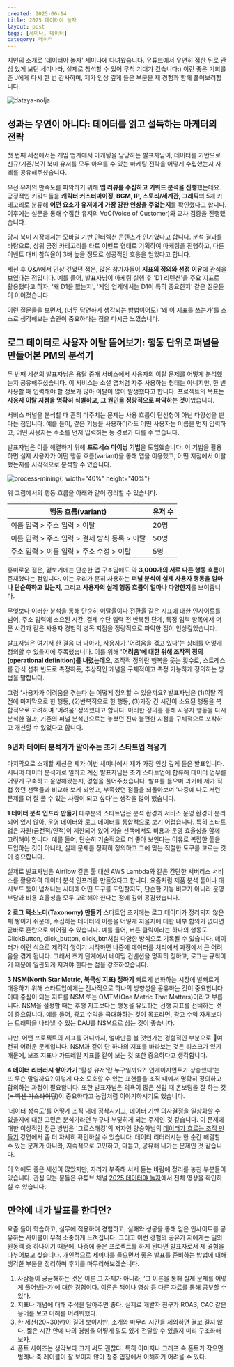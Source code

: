 ```yaml
---
created: 2025-06-14
title: 2025 데이터야 놀자
layout: post
tags: [세미나, 데이터]
category: 데이터
---
```


지인의 소개로 '데이터야 놀자' 세미나에 다녀왔습니다. 유튜브에서 우연히 접한 뒤로 관심 있게 보던 세미나라, 실제로 참석할 수 있어 무척 기대가 컸습니다:) 이런 좋은 기회를 준 J에게 다시 한 번 감사하며, 제가 인상 깊게 들은 부분을 제 경험과 함께 풀어보려합니다.

![dataya-nolja](https://imgur.com/a/6EmUt4v)


## 성과는 우연이 아니다: 데이터를 읽고 설득하는 마케터의 전략

첫 번째 세션에서는 게임 업계에서 마케팅을 담당하는 발표자님이, 데이터를 기반으로 신규/기존/복귀 북미 유저를 모두 아우를 수 있는 마케팅 전략을 어떻게 수립했는지 사례를 공유해주셨습니다.

우선 유저의 만족도를 파악하기 위해 **앱 리뷰를 수집하고 키워드 분석을 진행**했는데요. 긍정적인 키워드들을 **캐릭터 커스터마이징, BGM, IP, 스토리/세계관, 그래픽**의 5개 카테고리로 분류해 **어떤 요소가 유저에게 가장 강한 인상을 주었는지**를 확인했다고 합니다. 이후에는 설문을 통해 수집한 유저의 VoC(Voice of Customer)와 교차 검증을 진행했습니다.

당시 북미 시장에서는 모바일 기반 인터렉션 콘텐츠가 인기였다고 합니다. 분석 결과를 바탕으로, 상위 긍정 카테고리를 타로 이벤트 형태로 기획하여 마케팅을 진행하고, 다른 이벤트 대비 참여율이 3배 높을 정도로 성공적인 호응을 얻었다고 합니다.

세션 후 Q&A에서 인상 깊었던 점은, 많은 참가자들이 **지표의 정의와 선정 이유**에 관심을 보였다는 점입니다. 예를 들어, 발표자님이 마케팅 실행 후 'D1 리텐션'을 주요 지표로 활용했다고 하자, '왜 D1을 봤는지', '게임 업계에서는 D1이 특히 중요한지' 같은 질문들이 이어졌습니다.

이런 질문들을 보면서, (너무 당연하게 생각되는 방법이어도) '왜 이 지표를 쓰는가'를 스스로 생각해보는 습관이 중요하다는 점을 다시금 느꼈습니다.


## 로그 데이터로 사용자 이탈 뜯어보기: 행동 단위로 퍼널을 만들어본 PM의 분석기

두 번째 세션의 발표자님은 용달 중개 서비스에서 사용자의 이탈 문제를 어떻게 분석했는지 공유해주셨습니다. 이 서비스는 소셜 앱처럼 자주 사용하는 형태는 아니지만, 한 번 사용할 때 입력해야 할 정보가 많아 이탈이 많이 발생했다고 합니다. 프로젝트의 목표는 **사용자 이탈 지점을 명확히 식별하고, 그 원인을 정량적으로 파악하는 것**이었습니다.

서비스 퍼널을 분석할 때 흔히 마주치는 문제는 사용 흐름이 단선형이 아닌 다양성을 띤다는 점입니다. 예를 들어, 같은 기능을 사용하더라도 어떤 사용자는 이름을 먼저 입력하고, 어떤 사용자는 주소를 먼저 입력하는 등 경로가 다를 수 있습니다.

발표자님은 이를 해결하기 위해 **프로세스 마이닝 기법**을 도입했습니다. 이 기법을 활용하면 실제 사용자가 어떤 행동 흐름(variant)을 통해 앱을 이용했고, 어떤 지점에서 이탈했는지를 시각적으로 분석할 수 있습니다. 

![process-mining](https://blog.bizspring.co.kr/wp-content/uploads/2024/10/process-mining1.png){: width="40%" height="40%"}

위 그림에서의 행동 흐름을 아래와 같이 정리할 수 있습니다.

|행동 흐름(variant)|유저 수|
|---|---|
|이름 입력 > 주소 입력 > 이탈|20명|
|이름 입력 > 주소 입력 > 결제 방식 등록 > 이탈|50명|
|주소 입력 > 이름 입력 > 주소 수정 > 이탈|5명|

흥미로운 점은, 겉보기에는 단순한 앱 구조임에도 약 **3,000개의 서로 다른 행동 흐름**이 존재했다는 점입니다. 이는 우리가 흔히 사용하는 **퍼널 분석이 실제 사용자 행동을 얼마나 단순화하고 있는지**, 그리고 **사용자의 실제 행동 흐름이 얼마나 다양한지**를 보여줍니다.

무엇보다 이러한 분석을 통해 단순히 이탈율이나 전환율 같은 지표에 대한 인사이트를 넘어, 주소 입력에 소요된 시간, 결제 수단 입력 전 반복된 단계, 특정 입력 항목에서 머문 시간과 같은 사용자 경험의 병목 지점을 정량적으로 파악한 점이 인상깊었습니다.

발표자님은 여기서 한 걸음 더 나아가, 사용자가 '어려움을 겪고 있다'는 상태를 어떻게 정의할 수 있을지에 주목했습니다. 이를 위해 **'어려움'에 대한 위해 조작적 정의(operational definition)를 내렸는데요**, 조작적 정의란 행복을 웃는 횟수로, 스트레스를 간식 섭취 빈도로 측정하듯, 추상적인 개념을 구체적이고 측정 가능하게 정의하는 방법을 말합니다.

그럼 '사용자가 어려움을 겪는다'는 어떻게 정의할 수 있을까요? 발표자님은 (1)이탈 직전에 마지막으로 한 행동, (2)반복적으로 한 행동, (3)가장 긴 시간이 소요된 행동을 복합적으로 고려하여 '어려움' 정의했다고 합니다. 이러한 정의를 통해 사용자 행동을 다시 분석한 결과, 기존의 퍼널 분석만으로는 놓쳤던 진짜 불편한 지점을 구체적으로 포착하고 개선할 수 있었다고 합니다.


### 9년차 데이터 분석가가 말아주는 초기 스타트업 적응기

마지막으로 소개할 세션은 제가 이번 세미나에서 제가 가장 인상 깊게 들은 발표입니다. 시니어 데이터 분석가로 일하고 계신 발표자님은 초기 스타트업에 합류해 데이터 업무를 어떻게 구축하고 운영해왔는지, 경험을 풀어주셨습니다. 발표를 들으며 과거에 제가 직접 했던 선택들과 비교해 보게 되었고, 부족했던 점들을 되돌아보며 '나중에 나도 저런 문제를 더 잘 풀 수 있는 사람이 되고 싶다'는 생각을 많이 했습니다.

**1  데이터 분석 인프라 만들기**
대부분의 스타트업은 분석 환경과 서비스 운영 환경이 분리되어 있지 않아, 운영 데이터와 로그 데이터를 통합적으로 보기 어렵습니다. 특히 스타트업은 자원(금전적/인적)이 제한되어 있어 기술 선택에서도 비용과 운영 효율성을 함께 고려해야 합니다. 예를 들어, 단순히 기술적으로 더 좋아 보인다는 이유로 복잡한 툴을 도입하는 것이 아니라, 실제 문제를 정확히 정의하고 그에 맞는 적절한 도구를 고르는 것이 중요합니다. 

실제로 발표자님은 Airflow 같은 툴 대신 AWS Lambda와 같은 간단한 서버리스 서비스를 활용하여 데이터 분석 인프라를 만들었다고 합니다. 요즘처럼 제품 분석 툴이나 대시보드 툴이 넘쳐나는 시대에 어떤 도구를 도입할지도, 단순한 기능 비교가 아니라 운영 부담과 비용 효율성을 모두 고려해야 한다는 점에 깊이 공감했습니다.

**2 로그 택소노미(Taxonomy) 만들기**
스타트업 초기에는 로그 데이터가 정리되지 않은 채 쌓이기 쉬운데, 수집하는 데이터의 이름을 어떻게 지을지에 대한 내부 합의가 없다면 곧바로 혼란으로 이어질 수 있습니다. 예를 들어, 버튼 클릭이라는 하나의 행동도 ClickButton, click_button, click_btn처럼 다양한 방식으로 기록될 수 있습니다. 데이터가 이런 식으로 제각각 쌓이기 시작하면 나중에 데이터를 처리에서 과정에서 큰 어려움을 겪게 됩니다. 그래서 초기 단계에서 네이밍 컨벤션을 명확히 정하고, 로그는 규칙이기 때문에 일관되게 지켜야 한다는 점을 강조하셨습니다.

**3 NSM(North Star Metric, 북극성 지표) 정하기**
빠르게 변화하는 시장에 발빠르게 대응하기 위해 스타트업에게는 전사적으로 하나의 방향성을 공유하는 것이 중요합니다. 이때 중심이 되는 지표를 NSM 또는 OMTM(One Metric That Matters)이라고 부릅니다. NSM을 설정할 때는 후행 지표보다는 행동을 유도하는 선행 지표를 선택하는 것이 중요합니다. 예를 들어, 광고 수익을 극대화하는 것이 목표라면, 광고 수익 자체보다는 트래픽을 나타낼 수 있는 DAU를 NSM으로 삼는 것이 좋습니다. 

다만, 어떤 프로젝트의 지표를 어디까지, 얼마만큼 볼 것인가는 경험적인 부분으로 여전히 어려운 문제입니다. NSM과 같이 단 하나의 지표를 바라보는 것은 리스크가 있기 때문에, 보조 지표나 가드레일 지표를 같이 보는 것 또한 중요하다고 생각합니다.

**4 데이터 리터러시 쌓아가기**
'활성 유저'란 누구일까요? '인게이지먼트가 상승했다'는 또 무슨 말일까요? 이렇게 다소 모호할 수 있는 표현들을 조직 내에서 명확히 정의하고 합의하는 과정이 필요합니다. 또한 발표자님은 의욕이 많은 신입 때 온보딩을 잘 하는 것(~~= 빡센 가스라이팅~~)이 중요하다고 농담처럼 이야기하시기도 했습니다.

'데이터 성숙도'를 어떻게 조직 내에 정착시키고, 데이터 기반 의사결정을 일상화할 수 있을지에 대한 고민은 분석가라면 누구나 부딪히게 되는 주제인 것 같습니다. 이 문제에 대한 이상적인 접근 방법은 '그로스해킹'의 저자인 양승화님의 [데이터가 흐르는 조직 만들기](https://www.youtube.com/watch?v=lG6gJGmEbew) 강연에서 좀 더 자세히 확인하실 수 있습니다. 데이터 리터러시는 한 순간 해결할 수 있는 문제가 아니라, 지속적으로 고민하고, 다듬고, 공유해 나가는 문제인 것 같습니다.

이 외에도 좋은 세션이 많았지만, 자리가 부족해 서서 듣는 바람에 정리를 놓친 부분들이 있습니다. 관심 있는 분들은 유튜브 채널 [2025 데이터야 놀자](https://www.youtube.com/@datayanolja/videos)에서 전체 영상을 확인하실 수 있습니다.


## 만약에 내가 발표를 한다면?
요즘 들어 학습하고, 실무에 적용하며 경험하고, 실패와 성공을 통해 얻은 인사이트를 공유하는 사이클이 무척 소중하게 느껴집니다. 그리고 이런 경험의 공유가 저에게는 일의 원동력 중 하나이기 때문에, 나중에 좋은 프로젝트를 하게 된다면 발표자로서 제 경험을 나누어보고 싶습니다. 개인적으로 세미나를 들으면서 좋은 발표를 준비하는 방법에 대해 생각한 부분을 정리하며 후기를 마무리해보겠습니다.

1. 사람들이 궁금해하는 것은 이론 그 자체가 아니라, ‘그 이론을 통해 실제 문제를 어떻게 풀어냈는가’에 대한 경험이다. 이론은 책이나 영상 등 다른 자료를 통해 공부할 수 있다.
2. 지표나 개념에 대해 주석을 달아주면 좋다. 실제로 개발자 친구가 ROAS, CAC 같은 용어를 보고 이해를 어려워했다.
3. 한 세션(20~30분)이 길어 보이지만, 소개와 마무리 시간을 제외하면 결코 길지 않다. 짧은 시간 안에 나의 경험을 어떻게 밀도 있게 전달할 수 있을지 미리 구조화해보자.
4. 폰트 사이즈는 생각보다 크게 써도 괜찮다. 특히 이미지나 그래프 속 폰트가 작으면 범례나 축 레이블이 잘 보이지 않아 청중 입장에서 이해하기 어려울 수 있다.
